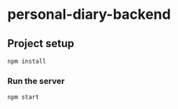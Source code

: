 # personal-diary-backend

## Project setup

```
npm install
```

### Run the server

```
npm start
```





